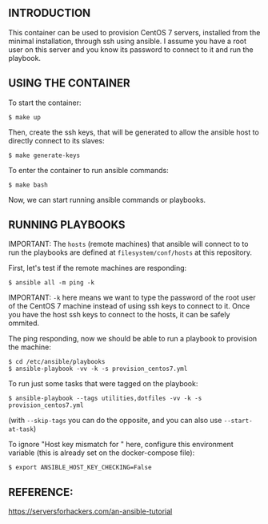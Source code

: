 ## INTRODUCTION

This container can be used to provision CentOS 7 servers, installed from
the minimal installation, through ssh using ansible. I assume you have a root
user on this server and you know its password to connect to it and run the
playbook.  

## USING THE CONTAINER

To start the container: 

    $ make up

Then, create the ssh keys, that will be generated to allow the ansible host to
directly connect to its slaves: 
    
    $ make generate-keys

To enter the container to run ansible commands: 

    $ make bash

Now, we can start running ansible commands or playbooks. 

## RUNNING PLAYBOOKS

IMPORTANT: The `hosts` (remote machines) that ansible will connect to 
to run the playbooks are defined at `filesystem/conf/hosts` at this repository.  

First, let's test if the remote machines are responding: 

    $ ansible all -m ping -k   

IMPORTANT:
`-k` here means we want to type the password of the root user of the CentOS 7 
machine instead of using ssh keys to connect to it. Once you have the host ssh
keys to connect to the hosts, it can be safely ommited.

The ping responding, now we should be able to run a playbook to provision the
machine: 

    $ cd /etc/ansible/playbooks
    $ ansible-playbook -vv -k -s provision_centos7.yml

To run just some tasks that were tagged on the playbook: 

    $ ansible-playbook --tags utilities,dotfiles -vv -k -s provision_centos7.yml

(with `--skip-tags` you can do the opposite, and you can also use
`--start-at-task`)

To ignore "Host key mismatch for <ip>" here, configure this environment
variable (this is already set on the docker-compose file): 

    $ export ANSIBLE_HOST_KEY_CHECKING=False


## REFERENCE: 
https://serversforhackers.com/an-ansible-tutorial
    
